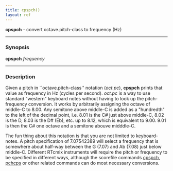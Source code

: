 ```yaml
---
title: cpspch()
layout: ref
---
```


**cpspch** - convert octave.pitch-class to frequency (Hz)

-----

### Synopsis

**cpspch** *frequency*

-----

### Description

Given a pitch in \`\`octave.pitch-class'' notation (*oct.pc*),
**cpspch** prints that value as frequency in Hz (cycles per second).
*oct.pc* is a way to use standard "western" keyboard notes without
having to look up the pitch-frequency conversion. It works by
arbitrarily assigning the octave of middle-C to 8.00. Any semitone above
middle-C is added as a "hundredth" to the left of the decimal point,
i.e. 8.01 is the C\# just above middle-C, 8.02 is the D, 8.03 is the D\#
(Eb), etc. up to 8.12, which is equivalent to 9.00. 9.01 is then the C\#
one octave and a semitone abouve midddle-C.

The fun thing about this notation is that you are not limited to
keyboard-notes. A pitch specification of 7.07542389 will select a
frequency that is somewhere about half-way between the G (7.07) and Ab
(7.08) just below middle-C. Different RTcmix instruments will require
the pitch or frequency to be specified in different ways, although the
scorefile commands [cpspch](../scorefile/cpspch.html),
[pchcps](../scorefile/pchcps.html) or other related commands can do most
necessary conversions.
